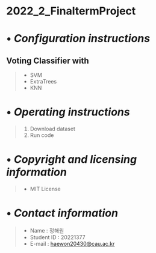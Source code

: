 2022_2_FinaltermProject
=========================
# • *Configuration instructions*
## Voting Classifier with
>* SVM
>* ExtraTrees
>* KNN
# • *Operating instructions*
> 1. Download dataset
> 2. Run code
# • *Copyright and licensing information*
>* MIT License
# • *Contact information*
>* Name : 정해원
>* Student ID : 20221377
>* E-mail : haewon20430@cau.ac.kr
